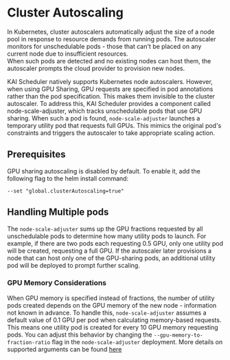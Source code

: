 # Cluster Autoscaling
In Kubernetes, cluster autoscalers automatically adjust the size of a node pool in response to resource demands from running pods.
The autoscaler monitors for unschedulable pods - those that can't be placed on any current node due to insufficient resources.  
When such pods are detected and no existing nodes can host them, the autoscaler prompts the cloud provider to provision new nodes.

KAI Scheduler natively supports Kubernetes node autoscalers. However, when using GPU Sharing, GPU requests are specified in pod annotations rather than the pod specification. 
This makes them invisible to the cluster autoscaler. To address this, KAI Scheduler provides a component called node-scale-adjuster, which tracks unschedulable pods that use GPU sharing. 
When such a pod is found, `node-scale-adjuster` launches a temporary utility pod that requests full GPUs. This mimics the original pod's constraints and triggers the autoscaler to take appropriate scaling action.

## Prerequisites
GPU sharing autoscaling is disabled by default. To enable it, add the following flag to the helm install command:
```
--set "global.clusterAutoscaling=true"
```

## Handling Multiple pods
The `node-scale-adjuster` sums up the GPU fractions requested by all unschedulable pods to determine how many utility pods to launch.
For example, if there are two pods each requesting 0.5 GPU, only one utility pod will be created, requesting a full GPU.
If the autoscaler later provisions a node that can host only one of the GPU-sharing pods, an additional utility pod will be deployed to prompt further scaling.


### GPU Memory Considerations
When GPU memory is specified instead of fractions, the number of utility pods created depends on the GPU memory of the new node - information not known in advance.
To handle this, `node-scale-adjuster` assumes a default value of 0.1 GPU per pod when calculating memory-based requests. 
This means one utility pod is created for every 10 GPU memory requesting pods.
You can adjust this behavior by changing the `--gpu-memory-to-fraction-ratio` flag in the `node-scale-adjuster` deployment.
More details on supported arguments can be found [here](../../../cmd/nodescaleadjuster/app/options.go)
